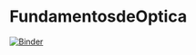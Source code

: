 # FundamentosdeOptica
[![Binder](https://mybinder.org/badge_logo.svg)](https://mybinder.org/v2/gh/oeolartep/FundamentosdeOptica/master)
